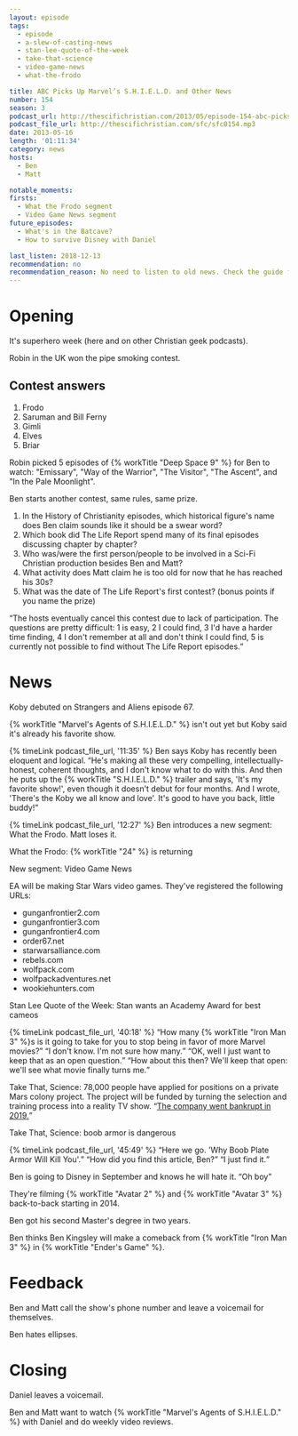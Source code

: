 ```yaml
---
layout: episode
tags:
  - episode
  - a-slew-of-casting-news
  - stan-lee-quote-of-the-week
  - take-that-science
  - video-game-news
  - what-the-frodo

title: ABC Picks Up Marvel’s S.H.I.E.L.D. and Other News
number: 154
season: 3
podcast_url: http://thescifichristian.com/2013/05/episode-154-abc-picks-up-marvels-s-h-i-e-l-d-and-other-news/
podcast_file_url: http://thescifichristian.com/sfc/sfc0154.mp3
date: 2013-05-16
length: '01:11:34'
category: news
hosts:
  - Ben
  - Matt

notable_moments:
firsts:
  - What the Frodo segment
  - Video Game News segment
future_episodes:
  - What's in the Batcave?
  - How to survive Disney with Daniel

last_listen: 2018-12-13
recommendation: no
recommendation_reason: No need to listen to old news. Check the guide for what's interesting in hindsight.
---
```

# Opening
It's superhero week (here and on other Christian geek podcasts).

Robin in the UK won the pipe smoking contest.

## Contest answers

1. Frodo
2. Saruman and Bill Ferny
3. Gimli
4. Elves
5. Briar

Robin picked 5 episodes of {% workTitle "Deep Space 9" %} for Ben to watch: "Emissary", "Way of the Warrior", "The Visitor", "The Ascent", and "In the Pale Moonlight". 

Ben starts another contest, same rules, same prize.

1. In the History of Christianity episodes, which historical figure's name does Ben claim sounds like it should be a swear word? 
2. Which book did The Life Report spend many of its final episodes discussing chapter by chapter? 
3. Who was/were the first person/people to be involved in a Sci-Fi Christian production besides Ben and Matt?
4. What activity does Matt claim he is too old for now that he has reached his 30s?
5. What was the date of The Life Report's first contest? (bonus points if you name the prize) 

<q class="archivist">The hosts eventually cancel this contest due to lack of participation. The questions are pretty difficult: 1 is easy, 2 I could find, 3 I'd have a harder time finding, 4 I don't remember at all and don't think I could find, 5 is currently not possible to find without The Life Report episodes.</q>



# News 
Koby debuted on Strangers and Aliens episode 67.

{% workTitle "Marvel's Agents of S.H.I.E.L.D." %} isn't out yet but Koby said it's already his favorite show. 

<div class="quote">
  {% timeLink podcast_file_url, '11:35' %}
  <span class="quote-context is-size-6">Ben says Koby has recently been eloquent and logical.</span>
  <q class="ben">He's making all these very compelling, intellectually-honest, coherent thoughts, and I don't know what to do with this. And then he puts up the {% workTitle "S.H.I.E.L.D." %} trailer and says, 'It's my favorite show!', even though it doesn't debut for four months. And I wrote, 'There's the Koby we all know and love'. It's good to have you back, little buddy!</q>
</div>

{% timeLink podcast_file_url, '12:27' %} Ben introduces a new segment: What the Frodo. Matt loses it.

What the Frodo: {% workTitle "24" %} is returning

New segment: Video Game News

EA will be making Star Wars video games. They've registered the following URLs:
- gunganfrontier2.com
- gunganfrontier3.com
- gunganfrontier4.com
- order67.net
- starwarsalliance.com
- rebels.com
- wolfpack.com
- wolfpackadventures.net
- wookiehunters.com

Stan Lee Quote of the Week: Stan wants an Academy Award for best cameos

<div class="quote">
  {% timeLink podcast_file_url, '40:18' %}
  <q class="ben">How many {% workTitle "Iron Man 3" %}s is it going to take for you to stop being in favor of more Marvel movies?</q>
  <q class="matt">I don't know. I'm not sure how many.</q>
  <q class="ben">OK, well I just want to keep that as an open question.</q>
  <q class="matt">How about this then? We'll keep that open: we'll see what movie finally turns me.</q>
</div>

Take That, Science: 78,000 people have applied for positions on a private Mars colony project. The project will be funded by turning the selection and training process into a reality TV show.
<q class="archivist inline"><a href="https://en.m.wikipedia.org/wiki/Mars_One">The company went bankrupt in 2019.</a></q>

Take That, Science: boob armor is dangerous

<div class="quote">
  {% timeLink podcast_file_url, '45:49' %}
  <span class="quote-context is-size-6"></span>
  <q class="ben">Here we go. 'Why Boob Plate Armor Will Kill You'.</q>
  <q class="matt">How did you find this article, Ben?</q>
  <q class="ben">I just find it.</q>
</div>

Ben is going to Disney in September and knows he will hate it. <q class="archivist inline">Oh boy</q>

They're filming {% workTitle "Avatar 2" %} and {% workTitle "Avatar 3" %} back-to-back starting in 2014.

Ben got his second Master's degree in two years. 

Ben thinks Ben Kingsley will make a comeback from {% workTitle "Iron Man 3" %} in {% workTitle "Ender's Game" %}.



# Feedback
Ben and Matt call the show's phone number and leave a voicemail for themselves.

Ben hates ellipses.



# Closing
Daniel leaves a voicemail. 

Ben and Matt want to watch {% workTitle "Marvel's Agents of S.H.I.E.L.D." %} with Daniel and do weekly video reviews.